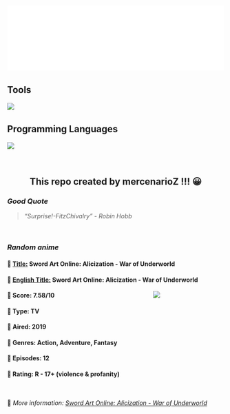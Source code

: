 
<img src="svg/nai.svg" />

<p>
  <h2>Tools</h2>
  <a href="https://skillicons.dev">
    <img src="https://skillicons.dev/icons?i=git,bash,vim,ubuntu,tensorflow,pytorch,docker,raspberrypi" />
  </a>

  <br />

  <h2>Programming Languages</h2>

  <a href="https://skillicons.dev">
    <img src="https://skillicons.dev/icons?i=python,c,cpp" />
  </a>
</p>

<br />

<h2 align="center">This repo created by mercenarioZ !!! 😀</h2>
<h3><i>Good Quote</i></h3>

<blockquote>
<i>
“Surprise!-FitzChivalry” - Robin Hobb
</i>
</blockquote>

<br />

<h3><i>Random anime</i></h3>

<h4>
  <strong>🥭 <u>Title:</u></strong> Sword Art Online: Alicization - War of Underworld
</h4>

<h4>🌿 <u>English Title:</u> Sword Art Online: Alicization - War of Underworld</h4>

<img align="right" width="165" src=https://cdn.myanimelist.net/images/anime/1630/103417.jpg />

<h4>🌱 Score: 7.58/10</h4>

<h4>🌲 Type: TV</h4>

<h4>🌴 Aired: 2019</h4>

<h4>🌵 Genres: Action, Adventure, Fantasy</h4>

<h4>🥑 Episodes: 12</h4>

<h4>🍏 Rating: R - 17+ (violence & profanity)</h4>

<br />

🍂 *More information: [Sword Art Online: Alicization - War of Underworld](https://myanimelist.net/anime/39597/Sword_Art_Online__Alicization_-_War_of_Underworld)*
    